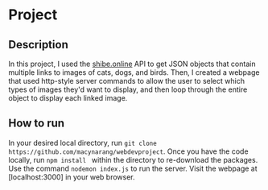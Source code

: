 # Project

## Description
In this project, I used the [shibe.online](shibe.online) API to get JSON objects that contain multiple links to images of cats, dogs, and birds. 
Then, I created a webpage that used http-style server commands to allow the user to select which types of images they'd want to display, and then loop through the entire object to display each linked image.

## How to run
In your desired local directory, run ```git clone https://github.com/macynarang/webdevproject```.
Once you have the code locally, run ```npm install ``` within the directory to re-download the packages.
Use the command  ```nodemon index.js``` to run the server. Visit the webpage at [localhost:3000] in your web browser.
